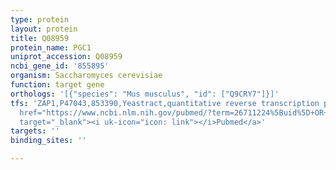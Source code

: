 ```yaml
---
type: protein
layout: protein
title: Q08959
protein_name: PGC1
uniprot_accession: Q08959
ncbi_gene_id: '855895'
organism: Saccharomyces cerevisiae
function: target gene
orthologs: '[{"species": "Mus musculus", "id": ["Q9CRY7"]}]'
tfs: 'ZAP1,P47043,853390,Yeastract,quantitative reverse transcription pcr,&ensp;<a
  href="https://www.ncbi.nlm.nih.gov/pubmed/?term=26711224%5Buid%5D+OR+24170807%5Buid%5D"
  target="_blank"><i uk-icon="icon: link"></i>Pubmed</a>'
targets: ''
binding_sites: ''

---
```

